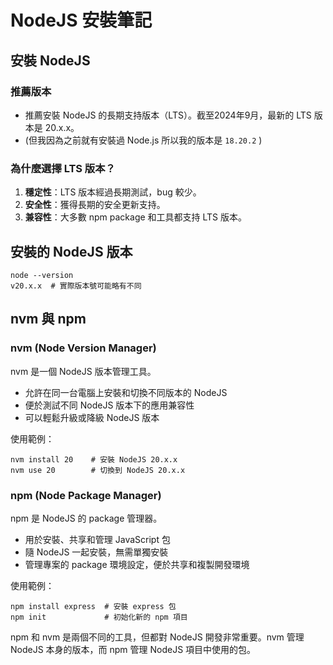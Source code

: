 # NodeJS 安裝筆記

## 安裝 NodeJS

### 推薦版本

- 推薦安裝 NodeJS 的長期支持版本（LTS）。截至2024年9月，最新的 LTS 版本是 20.x.x。
- (但我因為之前就有安裝過 Node.js 所以我的版本是 ```18.20.2``` )

### 為什麼選擇 LTS 版本？

1. **穩定性**：LTS 版本經過長期測試，bug 較少。
2. **安全性**：獲得長期的安全更新支持。
3. **兼容性**：大多數 npm package 和工具都支持 LTS 版本。

## 安裝的 NodeJS 版本

```script
node --version
v20.x.x  # 實際版本號可能略有不同
```

## nvm 與 npm

### nvm (Node Version Manager)

nvm 是一個 NodeJS 版本管理工具。

- 允許在同一台電腦上安裝和切換不同版本的 NodeJS
- 便於測試不同 NodeJS 版本下的應用兼容性
- 可以輕鬆升級或降級 NodeJS 版本

使用範例：

```script
nvm install 20    # 安裝 NodeJS 20.x.x
nvm use 20        # 切換到 NodeJS 20.x.x
```

### npm (Node Package Manager)

npm 是 NodeJS 的 package 管理器。

- 用於安裝、共享和管理 JavaScript 包
- 隨 NodeJS 一起安裝，無需單獨安裝
- 管理專案的 package 環境設定，便於共享和複製開發環境

使用範例：
```script
npm install express  # 安裝 express 包
npm init             # 初始化新的 npm 項目
```

npm 和 nvm 是兩個不同的工具，但都對 NodeJS 開發非常重要。nvm 管理 NodeJS 本身的版本，而 npm 管理 NodeJS 項目中使用的包。